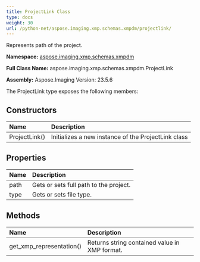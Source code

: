 ```yaml
---
title: ProjectLink Class
type: docs
weight: 30
url: /python-net/aspose.imaging.xmp.schemas.xmpdm/projectlink/
---
```


Represents path of the project.

**Namespace:** [aspose.imaging.xmp.schemas.xmpdm](/imaging/python-net/aspose.imaging.xmp.schemas.xmpdm/)

**Full Class Name:** aspose.imaging.xmp.schemas.xmpdm.ProjectLink

**Assembly:**  Aspose.Imaging Version: 23.5.6

The ProjectLink type exposes the following members:
## **Constructors**
|**Name**|**Description**|
| :- | :- |
|ProjectLink()|Initializes a new instance of the ProjectLink class|
## **Properties**
|**Name**|**Description**|
| :- | :- |
|path|Gets or sets full path to the project.|
|type|Gets or sets file type.|
## **Methods**
|**Name**|**Description**|
| :- | :- |
|get_xmp_representation()|Returns string contained value in XMP format.|
